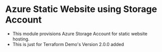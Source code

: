 # Azure Static Website using Storage Account
- This module provisions Azure Storage Account for static website hosting.
- This is just for Terraform Demo's
Version 2.0.0 added


